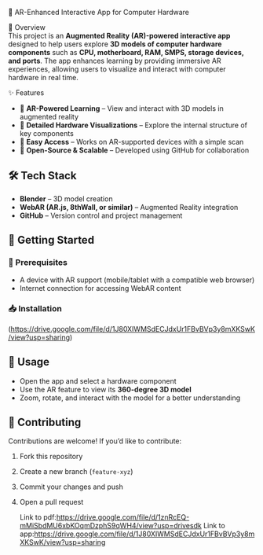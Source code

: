 📘 AR-Enhanced Interactive App for Computer Hardware  

📌 Overview  
This project is an **Augmented Reality (AR)-powered interactive app** designed to help users explore **3D models of computer hardware components** such as **CPU, motherboard, RAM, SMPS, storage devices, and ports**. The app enhances learning by providing immersive AR experiences, allowing users to visualize and interact with computer hardware in real time.  

 ✨ Features  
- 🔹 **AR-Powered Learning** – View and interact with 3D models in augmented reality  
- 🔹 **Detailed Hardware Visualizations** – Explore the internal structure of key components  
- 🔹 **Easy Access** – Works on AR-supported devices with a simple scan  
- 🔹 **Open-Source & Scalable** – Developed using GitHub for collaboration  

## 🛠️ Tech Stack  
- **Blender** – 3D model creation  
- **WebAR (AR.js, 8thWall, or similar)** – Augmented Reality integration  
- **GitHub** – Version control and project management  

## 🚀 Getting Started  
### 🔧 Prerequisites  
- A device with AR support (mobile/tablet with a compatible web browser)  
- Internet connection for accessing WebAR content  

### 📥 Installation  
(https://drive.google.com/file/d/1J80XIWMSdECJdxUr1FBvBVp3y8mXKSwK/view?usp=sharing) 

## 📌 Usage  
- Open the app and select a hardware component  
- Use the AR feature to view its **360-degree 3D model**  
- Zoom, rotate, and interact with the model for a better understanding  

## 🤝 Contributing  
Contributions are welcome! If you’d like to contribute:  
1. Fork this repository  
2. Create a new branch (`feature-xyz`)  
3. Commit your changes and push  
4. Open a pull request

   Link to pdf:https://drive.google.com/file/d/1znRcEQ-mMiSbdMU6xbKOqmDzphS9qWH4/view?usp=drivesdk
   Link to app:https://drive.google.com/file/d/1J80XIWMSdECJdxUr1FBvBVp3y8mXKSwK/view?usp=sharing
   

